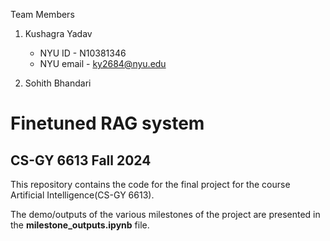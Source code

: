 Team Members
1. Kushagra Yadav 
   * NYU ID - N10381346
   * NYU email - ky2684@nyu.edu

2. Sohith Bhandari

# Finetuned RAG system


## CS-GY 6613 Fall 2024

This repository contains the code for the final project for the course Artificial Intelligence(CS-GY 6613).

The demo/outputs of the various milestones of the project are presented in the **milestone_outputs.ipynb** file.